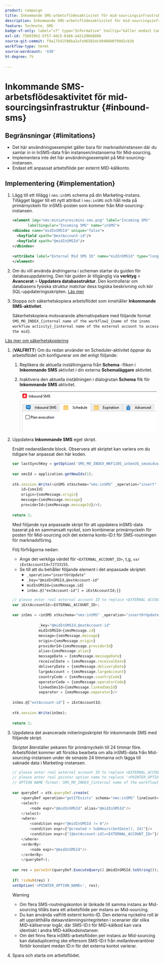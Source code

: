 ```yaml
---
product: campaign
title: Inkommande SMS-arbetsflödesaktivitet för mid-sourcingsinfrastruktur
description: Inkommande SMS-arbetsflödesaktivitet för mid-sourcingsinfrastruktur
feature: Technote, SMS
badge-v7-only: label="v7" type="Informative" tooltip="Gäller endast Campaign Classic v7"
exl-id: 756039b2-5f57-4dc5-8166-a421206b886b
source-git-commit: f9a17541596ba2afa96502dc99408b6f99d2cb2b
workflow-type: tm+mt
source-wordcount: '430'
ht-degree: 7%

---
```


# Inkommande SMS-arbetsflödesaktivitet för mid-sourcingsinfrastruktur {#inbound-sms}

## Begränsningar {#limitations}

* Det här användningsexemplet gäller bara för marknadsinstansen där du samlar in in InSMS-data från instansen/instanserna för Mid-sourcing.
* Implementera inte det här användningsexemplet på Mid-sourcing-instansen.
* Endast ett anpassat arbetsflöde per externt MID-källkonto.

## Implementering {#implementation}

1. Lägg till ett tillägg i `nms:inSMS` schema på din Marketing-instans. Tillägget lägger till ett nytt attribut i `nms:inSMS` och håll reda på primärnyckeln för inSMS-posten som kommer från Mid-sourcing-instansen.

   ```xml
   <element img="nms:miniatures/mini-sms.png" label="Incoming SMS"
          labelSingular="Incoming SMS" name="inSMS">
   <dbindex name="midInSMSId" unique="false">
     <keyfield xpath="@extAccount-id"/>
     <keyfield xpath="@midInSMSId"/>
   </dbindex>
   
   <attribute label="External Mid SMS ID" name="midInSMSId" type="long"/>
   </element>
   ```

1. Om du vill använda ändringarna i scheman startar du guiden för databasuppdatering. Den här guiden är tillgänglig via **verktyg** > **Avancerat** > **Uppdatera databasstruktur**. Den kontrollerar om databasens fysiska struktur matchar dess logiska beskrivning och kör SQL-uppdateringsskripten. [Läs mer](../../configuration/using/updating-the-database-structure.md)

1. Stoppa och säkerhetskopiera arbetsflödet som innehåller **Inkommande SMS-aktivitet**.

   Säkerhetskopiera motsvarande alternativpekare med följande format `SMS_MO_INDEX_{internal name of the workflow}_{name of the insms workflow activity}_{internal name of the external account to access the mid}`.

[Läs mer om säkerhetskopiering](../../production/using/backup.md)

1. (**VALFRITT**) Om du redan använder en Scheduler-aktivitet öppnar du arbetsflödet och konfigurerar om det enligt följande:

   1. Replikera de aktuella inställningarna från **Schema** -fliken i **Inkommande SMS** aktivitet i din externa **Schemaläggare** aktivitet.

   1. Inaktivera den aktuella inställningen i dialogrutan **Schema** flik för **Inkommande SMS** aktivitet.

      ![](assets/inbound_sms_1.png)

1. Uppdatera **Inkommande SMS** eget skript.

   Ersätt nedanstående block. Observera att skriptet kan variera om du tidigare har anpassat den här koden.

   ```Javascript
   var lastSynchKey = getOption('SMS_MO_INDEX_WKF1105_inSmsUS_smsmidus');
   
   var smsId = application.getNewIds(1);
   
   xtk.session.Write(<inSMS xtkschema="nms:inSMS" _operation="insert"
       id={smsId}
       origin={smsMessage.origin}
       message={smsMessage.message}
       providerId={smsMessage.messageId}/>);
   
   return 2;
   ```

   Med följande nya anpassade skript för att uppdatera inSMS-data baserat på en sammansatt nyckel, som kombinerar primärnyckeln för posten för Mid-sourcing och det externa konto-ID:t för SMS-routningen för marknadsföring.

   Följ förfrågorna nedan:

   * Ange det verkliga värdet för `<EXTERNAL_ACCOUNT_ID>`, t,g, `var iExtAccountId=72733155`.
   * Se till att du behåller följande element i det anpassade skriptet:
      * `_operation="insertOrUpdate"`
      * `_key="@midInSMSId,@extAccount-id"`
      * `midInSMSId={smsMessage.id}`
      * `inSms.@["extAccount-id"] = iExtAccountId;{}`

   ```Javascript
   // please enter real external account ID to replace <EXTERNAL ACCOUNT ID>
   var iExtAccountId=<EXTERNAL_ACCOUNT_ID>;
   
   var inSms = <inSMS xtkschema="nms:inSMS" _operation="insertOrUpdate"
   
               _key="@midInSMSId,@extAccount-id"
               midInSMSId={smsMessage.id}
               message={smsMessage.message}
               origin={smsMessage.origin}
               providerId={smsMessage.providerId}
               alias={smsMessage.alias}
               messageDate = {smsMessage.messageDate}
               receivalDate = {smsMessage.receivalDate}
               deliveryDate = {smsMessage.deliveryDate}
               largeAccount = {smsMessage.largeAccount}
               countryCode = {smsMessage.countryCode}
               operatorCode = {smsMessage.operatorCode}
               linkedSmsId={smsMessage.linkedSmsId}
               separator = {smsMessage.separator}/>
   
   inSms.@["extAccount-id"] = iExtAccountId;
   
   xtk.session.Write(inSms);
   
   return 2;
   ```

1. Uppdatera det avancerade initieringsskriptet för inkommande SMS med följande skript.

   Skriptet återställer pekaren för primärnyckeln till 24 timmar före. Arbetsflödet kommer att försöka bearbeta om alla inSMS-data från Mid-sourcing-instansen under de senaste 24 timmarna och lägga till saknade data i Marketing-instansen.

   ```Javascript
   // please enter real external account ID to replace <EXTERNAL_ACCOUNT_ID>
   // please enter real pointer option name to replace '<POINTER_OPTION_NAME>'
   // OPTION NAME format: SMS_MO_INDEX_{internal name of the workflow}_inSms_{internal name of the external account to access the mid}
   
   var queryDef = xtk.queryDef.create(
       <queryDef operation="getIfExists" schema="nms:inSMS" lineCount="1">
       <select>
           <node expr="@midInSMSId" alias="@midInSMSId"/>
       </select>
       <where>
           <condition expr="@midInSMSId != 0"/>
           <condition expr={"@created > SubHours(GetDate(), 24)"}/>
           <condition expr={"[@extAccount-id]=<EXTERNAL_ACCOUNT_ID>"}/>
       </where>
       <orderBy>
           <node expr="@midInSMSId"/>
       </orderBy>
       </queryDef>);
   
   var res = parseInt(queryDef.ExecuteQuery().@midInSMSId.toString());
   
   if( !isNaN(res) )
   setOption('<POINTER_OPTION_NAME>', res);
   ```

   >[!WARNING]
   >
   > * Om flera SMS-routningskonton är länkade till samma instans av Mid-sourcing tillåts bara ett arbetsflöde per instans av Mid-sourcing.
   > * Du kan använda valfritt externt konto-ID. Den externa nyckelns roll är att upprätthålla dataavstämningsintegriteten i scenarier där olika MID-källservrar ingår, där SMS-ID:t för MID-källkod kan vara identiskt i andra MID-källkodsinstanser.
   > * Om det finns flera inSMS-arbetsflöden per instans av Mid-sourcing kan dataduplicering ske eftersom SMS-ID:t från mellanleverantörer förblir konstant medan ID:n för det externa kontot varierar.

1. Spara och starta om arbetsflödet.
